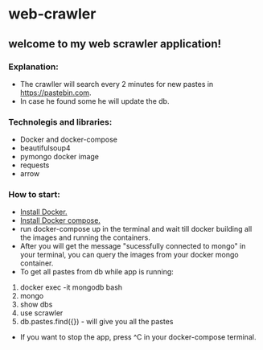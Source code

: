 # web-crawler

## welcome to my web scrawler application!

### Explanation: 
* The crawller will search every 2 minutes for new pastes in https://pastebin.com.
* In case he found some he will update the db.

### Technolegis and libraries:
* Docker and docker-compose
* beautifulsoup4
* pymongo docker image
* requests
* arrow

### How to start:
* [Install Docker.](https://docs.docker.com/get-docker/)
* [Install Docker compose.](https://docs.docker.com/compose/install/)
* run docker-compose up in the terminal and wait till docker building all the images and running the containers.
* After you will get the message "sucessfully connected to mongo" in your terminal, you can query the images from your docker mongo container.
* To get all pastes from db while app is running:
1. docker exec -it mongodb bash
2. mongo
3. show dbs
4. use scrawler
5. db.pastes.find({}) - will give you all the pastes
* If you want to stop the app, press ^C in your docker-compose terminal. 



